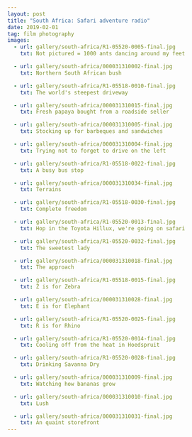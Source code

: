 ```yaml
---
layout: post
title: "South Africa: Safari adventure radio"
date: 2019-02-01
tag: film photography
images:
  - url: gallery/south-africa/R1-05520-0005-final.jpg
    txt: Not pictured = 1000 ants dancing around my feet

  - url: gallery/south-africa/000031310002-final.jpg
    txt: Northern South African bush

  - url: gallery/south-africa/R1-05518-0010-final.jpg
    txt: The world's steepest driveway

  - url: gallery/south-africa/000031310015-final.jpg
    txt: Fresh papaya bought from a roadside seller

  - url: gallery/south-africa/000031310005-final.jpg
    txt: Stocking up for barbeques and sandwiches

  - url: gallery/south-africa/000031310004-final.jpg
    txt: Trying not to forget to drive on the left

  - url: gallery/south-africa/R1-05518-0022-final.jpg
    txt: A busy bus stop

  - url: gallery/south-africa/000031310034-final.jpg
    txt: Terrains

  - url: gallery/south-africa/R1-05518-0030-final.jpg
    txt: Complete freedom

  - url: gallery/south-africa/R1-05520-0013-final.jpg
    txt: Hop in the Toyota Hillux, we're going on safari

  - url: gallery/south-africa/R1-05520-0032-final.jpg
    txt: The sweetest lady

  - url: gallery/south-africa/000031310018-final.jpg
    txt: The approach

  - url: gallery/south-africa/R1-05518-0015-final.jpg
    txt: Z is for Zebra

  - url: gallery/south-africa/000031310028-final.jpg
    txt: E is for Elephant

  - url: gallery/south-africa/R1-05520-0025-final.jpg
    txt: R is for Rhino

  - url: gallery/south-africa/R1-05520-0014-final.jpg
    txt: Cooling off from the heat in Hoedspruit

  - url: gallery/south-africa/R1-05520-0028-final.jpg
    txt: Drinking Savanna Dry

  - url: gallery/south-africa/000031310009-final.jpg
    txt: Watching how bananas grow

  - url: gallery/south-africa/000031310010-final.jpg
    txt: Lush

  - url: gallery/south-africa/000031310031-final.jpg
    txt: An quaint storefront
---
```

